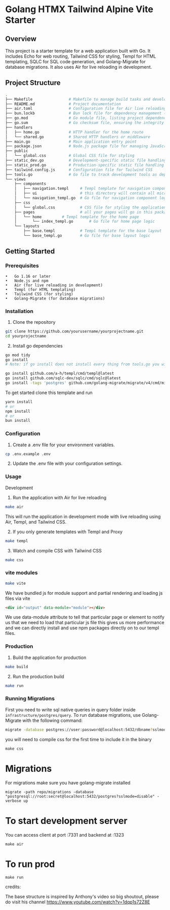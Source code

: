 # Golang HTMX Tailwind Alpine Vite Starter

## Overview

This project is a starter template for a web application built with Go. It includes Echo for web routing, Tailwind CSS for styling, Templ for HTML templating, SQLC for SQL code generation, and Golang-Migrate for database migrations. It also uses Air for live reloading in development.

## Project Structure

```bash
.
├── Makefile                # Makefile to manage build tasks and development commands
├── README.md               # Project documentation
├── air.toml                # Configuration file for Air live reloading
├── bun.lockb               # Bun lock file for dependency management (if using Bun)
├── go.mod                  # Go module file, listing project dependencies
├── go.sum                  # Go checksum file, ensuring the integrity of dependencies
├── handlers
│   ├── home.go             # HTTP handler for the home route
│   └── shared.go           # Shared HTTP handlers or middleware
├── main.go                 # Main application entry point
├── package.json            # Node.js package file for managing JavaScript dependencies
├── public
│   └── global.css          # Global CSS file for styling
├── static_dev.go           # Development-specific static file handling
├── static_prod.go          # Production-specific static file handling
├── tailwind.config.js      # Configuration file for Tailwind CSS
├── tools.go                # Go file to track development tools as dependencies
└── views
    ├── components
    │   ├── navigation.templ     # Templ template for navigation component
    │   ├── ui                   # this directory will contain all microcomponents like ( button, card and so on mainly for component libraries)
    │   └── navigation_templ.go  # Go file for navigation component logic
    ├── css
    │   └── global.css           # CSS file for styling the application
    ├── pages                    # all your pages will go in this package
    │   └── home         # Templ template for the home page
    │       └── index_templ.go       # Go file for home page logic
    └── layouts
        ├── base.templ           # Templ template for the base layout
        └── base_templ.go        # Go file for base layout logic
```

## Getting Started

### Prerequisites

    •	Go 1.16 or later
    •	Node.js and npm
    •	Air (for live reloading in development)
    •	Templ (for HTML templating)
    •	Tailwind CSS (for styling)
    •	Golang-Migrate (for database migrations)

### Installation

1. Clone the repository

```bash
git clone https://github.com/yourusername/yourprojectname.git
cd yourprojectname
```

2. Install go dependencies

```bash
go mod tidy
go install
# Note: if go install does not install every thing from tools.go you will have to install templ, sqlc and golang-migrate manually
```

```bash
go install github.com/a-h/templ/cmd/templ@latest
go install github.com/sqlc-dev/sqlc/cmd/sqlc@latest
go install -tags 'postgres' github.com/golang-migrate/migrate/v4/cmd/migrate@latest
```

To get started clone this template and run

```bash
yarn install
# or
npm install
# or
bun install
```

### Configuration

1. Create a .env file for your environment variables.

```bash
cp .env.example .env
```

2. Update the .env file with your configuration settings.

### Usage

Development

1. Run the application with Air for live reloading

```bash
make air
```

This will run the application in development mode with live reloading using Air, Templ, and Tailwind CSS.

2. If you only generate templates with Templ and Proxy

```bash
make templ
```

3. Watch and compile CSS with Tailwind CSS

```bash
make css
```

### vite modules

```bash
make vite
```

We have bundled js for module support and partial rendering and loading js files via vite

```html
<div id="output" data-module="module"></div>
```

We use data-module attribute to tell that particular page or element to notify us that we need to load that particular js file
this gives us more performance and we can directly install and use npm packages directly on to our templ files.

### Production

1. Build the application for production

```bash
make build
```

2. Run the production build

```bash
make run
```

### Running Migrations

First you need to write sql native queries in query folder inside `infrastructure/postgres/query`. To run database migrations, use Golang-Migrate with the following command:

```bash
migrate -database postgres://user:password@localhost:5432/dbname?sslmode=disable -path ./infrastructure/postgres/migrations up
```

you will need to compile css for the first time to include it in the binary

```
make css
```

# Migrations

For migrations make sure you have golang-migrate installed

```
migrate -path repo/migrations -database "postgresql://root:secret@localhost:5432/postgres?sslmode=disable" -verbose up
```

# To start development server

You can access client at port :7331 and backend at :1323

```
make air
```

# To run prod

```
make run
```

credits:

The base structure is inspired by Anthony's video so big shoutout, please do visit his channel https://www.youtube.com/watch?v=1dqp1s72Z8E
